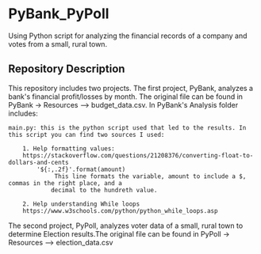 # PyBank_PyPoll
Using Python script for analyzing the financial records of a company and votes from a small, rural town.

## Repository Description

This repository includes two projects. The first project, PyBank, analyzes a bank's financial profit/losses by month. The original file can be found in PyBank -> Resources --> budget_data.csv. In PyBank's Analysis folder includes:

    main.py: this is the python script used that led to the results. In this script you can find two sources I used:

        1. Help formatting values:
        https://stackoverflow.com/questions/21208376/converting-float-to-dollars-and-cents
            '${:,.2f}'.format(amount)
                 This line formats the variable, amount to include a $, commas in the right place, and a
                decimal to the hundreth value.

        2. Help understanding While loops
        https://www.w3schools.com/python/python_while_loops.asp

The second project, PyPoll, analyzes voter data of a small, rural town to determine Election results.The original file can be found in PyPoll -> Resources --> election_data.csv